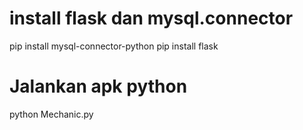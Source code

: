 # install flask dan mysql.connector
pip install mysql-connector-python
pip install flask

# Jalankan apk python
python Mechanic.py
